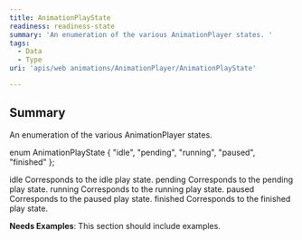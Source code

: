 ```yaml
---
title: AnimationPlayState
readiness: readiness-state
summary: 'An enumeration of the various AnimationPlayer states. '
tags:
  - Data
  - Type
uri: 'apis/web animations/AnimationPlayer/AnimationPlayState'

---
```

## <span>Summary</span>

An enumeration of the various AnimationPlayer states.

 enum AnimationPlayState { "idle", "pending", "running", "paused", "finished" };

idle Corresponds to the idle play state. pending Corresponds to the pending play state. running Corresponds to the running play state. paused Corresponds to the paused play state. finished Corresponds to the finished play state.

**Needs Examples**: This section should include examples.

